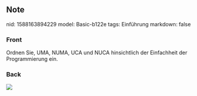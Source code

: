 ## Note
nid: 1588163894229
model: Basic-b122e
tags: Einführung
markdown: false

### Front
Ordnen Sie, UMA, NUMA, UCA und NUCA hinsichtlich der Einfachheit der Programmierung ein.

### Back
<img src="paste-ec341001bec1008683f04645ea8b27532fb8fab9.jpg">
